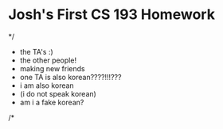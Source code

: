 # Josh's First CS 193 Homework
*/ 

- the TA's :)
- the other people!
- making new friends
- one TA is also korean????!!!???
- i am also korean
- (i do not speak korean)
- am i a fake korean?

/*
